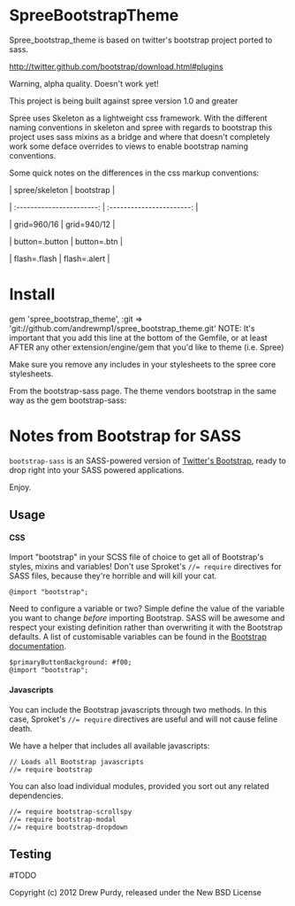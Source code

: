 SpreeBootstrapTheme
===================

Spree_bootstrap_theme is based on twitter's bootstrap project ported to sass.


http://twitter.github.com/bootstrap/download.html#plugins


Warning, alpha quality.  Doesn't work yet!


This project is being built against spree version 1.0 and greater


Spree uses Skeleton as a lightweight css framework. With the different naming conventions in skeleton and spree with regards to bootstrap this project uses sass mixins as a bridge and where that doesn't completely work some deface overrides to views to enable bootstrap naming conventions.


Some quick notes on the differences in the css markup conventions:


| spree/skeleton            | bootstrap                 |

| :-----------------------: | :-----------------------: |

| grid=960/16               | grid=940/12               |

| button=.button            | button=.btn               |

| flash=.flash              | flash=.alert              |



Install
=======

gem 'spree_bootstrap_theme', :git => 'git://github.com/andrewmp1/spree_bootstrap_theme.git'
NOTE: It's important that you add this line at the bottom of the Gemfile, or at least AFTER any other extension/engine/gem that you'd like to theme (i.e. Spree)

Make sure you remove any includes in your stylesheets to the spree core stylesheets.

From the bootstrap-sass page.  The theme vendors bootstrap in the same way as the gem bootstrap-sass:

# Notes from Bootstrap for SASS

`bootstrap-sass` is an SASS-powered version of [Twitter's Bootstrap](http://github.com/twitter/bootstrap), ready to drop right into your SASS powered applications.

Enjoy.

## Usage

#### CSS

Import "bootstrap" in your SCSS file of choice to get all of Bootstrap's styles, mixins and variables! Don't use Sproket's `//= require` directives for SASS files, because they're horrible and will kill your cat.

    @import "bootstrap";

Need to configure a variable or two? Simple define the value of the variable you want to change *before* importing Bootstrap. SASS will be awesome and respect your existing definition rather than overwriting it with the Bootstrap defaults. A list of customisable variables can be found in the [Bootstrap documentation](http://twitter.github.com/bootstrap/less.html#variables).

    $primaryButtonBackground: #f00;
    @import "bootstrap";

#### Javascripts

You can include the Bootstrap javascripts through two methods. In this case, Sproket's `//= require` directives are useful and will not cause feline death.

We have a helper that includes all available javascripts:

    // Loads all Bootstrap javascripts
    //= require bootstrap

You can also load individual modules, provided you sort out any related dependencies.

    //= require bootstrap-scrollspy
    //= require bootstrap-modal
    //= require bootstrap-dropdown

Testing
-------

#TODO


Copyright (c) 2012 Drew Purdy, released under the New BSD License
